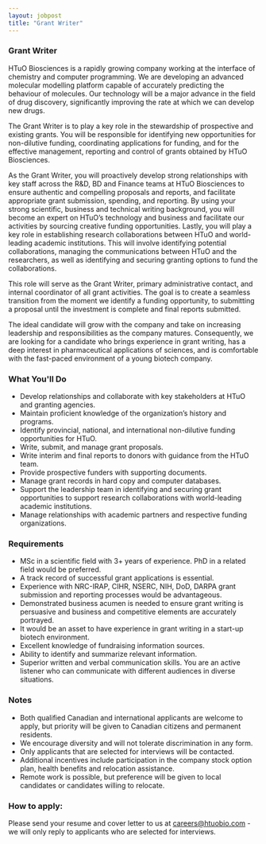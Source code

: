 ```yaml
---
layout: jobpost
title: "Grant Writer"
---
```


### Grant Writer

HTuO Biosciences is a rapidly growing company working at the interface of chemistry and computer programming. We are developing an advanced molecular modelling platform capable of accurately predicting the behaviour of molecules.  Our technology will be a major advance in the field of drug discovery, significantly improving the rate at which we can develop new drugs.

The Grant Writer is to play a key role in the stewardship of prospective and existing grants. You will be responsible for identifying new opportunities for non-dilutive funding, coordinating applications for funding, and for the effective management, reporting and control of grants obtained by HTuO Biosciences. 

As the Grant Writer, you will proactively develop strong relationships with key staff across the R&D, BD and Finance teams at HTuO Biosciences to ensure authentic and compelling proposals and reports, and facilitate appropriate grant submission, spending, and reporting. By using your strong scientific, business and technical writing background, you will become an expert on HTuO’s technology and business and facilitate our activities by sourcing creative funding opportunities. Lastly, you will play a key role in establishing research collaborations between HTuO and world-leading academic institutions. This will involve identifying potential collaborations, managing the communications between HTuO and the researchers, as well as identifying and securing granting options to fund the collaborations. 

This role will serve as the Grant Writer, primary administrative contact, and internal coordinator of all grant activities. The goal is to create a seamless transition from the moment we identify a funding opportunity, to submitting a proposal until the investment is complete and final reports submitted.

The ideal candidate will grow with the company and take on increasing leadership and responsibilities as the company matures. Consequently, we are looking for a candidate who brings experience in grant writing, has a deep interest in pharmaceutical applications of sciences, and is comfortable with the fast-paced environment of a young biotech company.


### What You'll Do
* Develop relationships and collaborate with key stakeholders at HTuO and granting agencies.
* Maintain proficient knowledge of the organization’s history and programs.
* Identify provincial, national, and international non-dilutive funding opportunities for HTuO.
* Write, submit, and manage grant proposals.
* Write interim and final reports to donors with guidance from the HTuO team.
* Provide prospective funders with supporting documents.
* Manage grant records in hard copy and computer databases.
* Support the leadership team in identifying and securing grant opportunities to support research collaborations with world-leading academic institutions.
* Manage relationships with academic partners and respective funding organizations.

### Requirements
* MSc in a scientific field with 3+ years of experience. PhD in a related field would be preferred.
* A track record of successful grant applications is essential. 
* Experience with NRC-IRAP, CIHR, NSERC, NIH, DoD, DARPA grant submission and reporting processes would be advantageous. 
* Demonstrated business acumen is needed to ensure grant writing is persuasive and business and competitive elements are accurately portrayed.
* It would be an asset to have experience in grant writing in a start-up biotech environment.
* Excellent knowledge of fundraising information sources.
* Ability to identify and summarize relevant information.
* Superior written and verbal communication skills. You are an active listener who can communicate with different audiences in diverse situations.

### Notes
* Both qualified Canadian and international applicants are welcome to apply, but priority will be given to Canadian citizens and permanent residents.
* We encourage diversity and will not tolerate discrimination in any form.
* Only applicants that are selected for interviews will be contacted.
* Additional incentives include participation in the company stock option plan, health benefits and relocation assistance.
* Remote work is possible, but preference will be given to local candidates or candidates willing to relocate.

### How to apply:

Please send your resume and cover letter to us at 
[careers@htuobio.com](mailto:careers@htuobio.com) - we will only reply to applicants who are selected for interviews.
